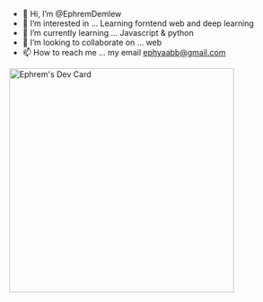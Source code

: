 - 👋 Hi, I’m @EphremDemlew
- 👀 I’m interested in  ... Learning forntend web and deep learning 
- 🌱 I’m currently learning ... Javascript & python
- 💞️ I’m looking to collaborate on ... web
- 📫 How to reach me ... my email ephyaabb@gmail.com

<a href="https://app.daily.dev/Ephremd"><img src="https://api.daily.dev/devcards/117ba052a69144bc96791e4dfa27a5ad.png?r=wjp" width="400" alt="Ephrem's Dev Card"/></a>
<!---
EphremDemlew/EphremDemlew is a ✨ special ✨ repository because its `README.md` (this file) appears on your GitHub profile.
You can click the Preview link to take a look at your changes.
--->
